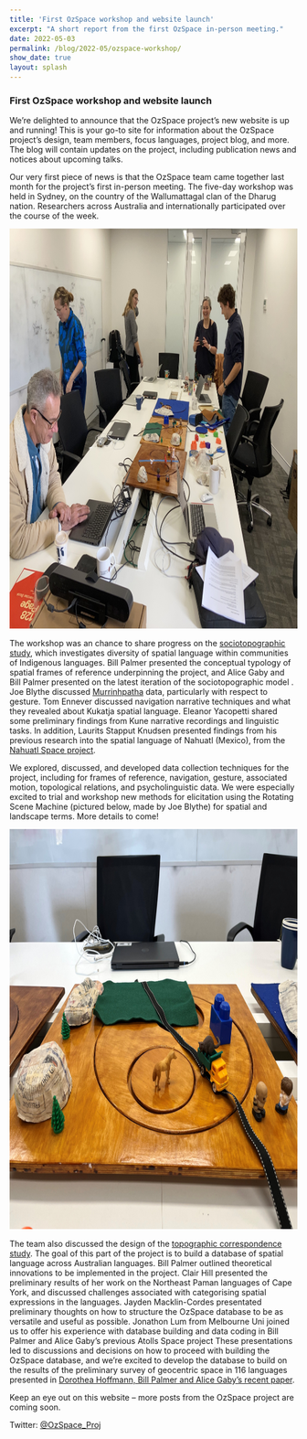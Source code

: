 ```yaml
---
title: 'First OzSpace workshop and website launch'
excerpt: "A short report from the first OzSpace in-person meeting."
date: 2022-05-03
permalink: /blog/2022-05/ozspace-workshop/
show_date: true
layout: splash
---
```


### First OzSpace workshop and website launch

We’re delighted to announce that the OzSpace project’s new website is up and running! This is your go-to site for information about the OzSpace project’s design, team members, focus languages, project blog, and more. The blog will contain updates on the project, including publication news and notices about upcoming talks.

Our very first piece of news is that the OzSpace team came together last month for the project’s first in-person meeting. The five-day workshop was held in Sydney, on the country of the Wallumattagal clan of the Dharug nation. Researchers across Australia and internationally participated over the course of the week.

<p style="text-align:center;"><img src="/assets/images/people-with-rotating-scene-machine.jpg" width="700" height="700"></p>


The workshop was an chance to share progress on the [sociotopographic study](https://ozspace.org/languages-and-fieldsites/), which investigates diversity of spatial language within communities of Indigenous languages. Bill Palmer presented the conceptual typology of spatial frames of reference underpinning the project, and Alice Gaby and Bill Palmer presented on the latest iteration of the sociotopographic model . Joe Blythe discussed [Murrinhpatha](https://ozspace.org/languages-and-fieldsites/murrinpatha/) data, particularly with respect to gesture. Tom Ennever discussed navigation narrative techniques and what they revealed about Kukatja spatial language. Eleanor Yacopetti shared some preliminary findings from Kune narrative recordings and linguistic tasks. In addition, Laurits Stapput Knudsen presented findings from his previous research into the spatial language of Nahuatl (Mexico), from the [Nahuatl Space project](http://nahuatlstudies.blogspot.com/2020/02/introducing-nahuatl-space-project.html).

We explored, discussed, and developed data collection techniques for the project, including for frames of reference, navigation, gesture, associated motion, topological relations, and psycholinguistic data. We were especially excited to trial and workshop new methods for elicitation using the Rotating Scene Machine (pictured below, made by Joe Blythe) for spatial and landscape terms. More details to come!

<p style="text-align:center;"><img src="/assets/images/rotating-scene-machine.jpg" width="700" height="700" alt="Picture of the Rotating Scene Machine. Small landscape with a road, a truck, and animals"/></p>

The team also discussed the design of the [topographic correspondence study](https://ozspace.org/language-survey/). The goal of this part of the project is to build a database of spatial language across Australian languages. Bill Palmer outlined theoretical innovations to be implemented in the project. Clair Hill presented the preliminary results of her work on the Northeast Paman languages of Cape York, and discussed challenges associated with categorising spatial expressions in the languages. Jayden Macklin-Cordes presentated preliminary thoughts on how to structure the OzSpace database to be as versatile and useful as possible. Jonathon Lum from Melbourne Uni joined us to offer his experience with database building and data coding in Bill Palmer and Alice Gaby’s previous Atolls Space project These presentations led to discussions and decisions on how to proceed with building the OzSpace database, and we’re excited to develop the database to build on the results of the preliminary survey of geocentric space in 116 languages presented in [Dorothea Hoffmann, Bill Palmer and Alice Gaby’s recent paper](https://www.dropbox.com/s/gb562juadxxiydi/2022%20Hoffmann%20et%20al%20Aust%20Directionals.pdf?dl=0).

Keep an eye out on this website – more posts from the OzSpace project are coming soon.

Twitter: [@OzSpace_Proj](https://twitter.com/OzSpace_Proj)
